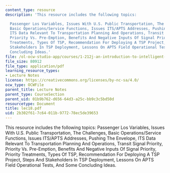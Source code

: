 ```yaml
---
content_type: resource
description: 'This resource includes the following topics:

  Passenger Los Variables, Issues With U.S. Public Transportation, The Challenges,
  Basic Operations/Service Functions, Issues ITS/APTS Addresses, Pushing The Envelope,
  ITS Data Relevant To Transportation Planning And Operations, Transit Signal Priority,
  Priority Vs. Pre-Emption, Benefits And Negative Inputs Of Signal Priority, Priority
  Treatments, Types Of TSP, Recommendation For Deploying A TSP Project, Steps And
  Stakeholders In TSP Deployment, Lessons On APTS Field Operational Tests, And Some
  Concluding Ideas.'
file: /ol-ocw-studio-app/courses/1-212j-an-introduction-to-intelligent-transportation-systems-spring-2005/2b302f617c64011b977278ec5de39653_lec18.pdf
file_size: 80912
file_type: application/pdf
learning_resource_types:
- Lecture Notes
license: https://creativecommons.org/licenses/by-nc-sa/4.0/
ocw_type: OCWFile
parent_title: Lecture Notes
parent_type: CourseSection
parent_uid: 01b9b762-d656-64d3-a25c-bb9c3c5bd50d
resourcetype: Document
title: lec18.pdf
uid: 2b302f61-7c64-011b-9772-78ec5de39653
---
```

This resource includes the following topics:
Passenger Los Variables, Issues With U.S. Public Transportation, The Challenges, Basic Operations/Service Functions, Issues ITS/APTS Addresses, Pushing The Envelope, ITS Data Relevant To Transportation Planning And Operations, Transit Signal Priority, Priority Vs. Pre-Emption, Benefits And Negative Inputs Of Signal Priority, Priority Treatments, Types Of TSP, Recommendation For Deploying A TSP Project, Steps And Stakeholders In TSP Deployment, Lessons On APTS Field Operational Tests, And Some Concluding Ideas.